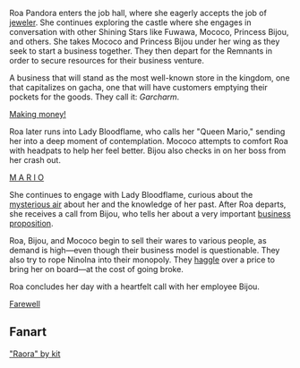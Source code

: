Roa Pandora enters the job hall, where she eagerly accepts the job of [jeweler](https://www.youtube.com/live/zmRDeC_aJUM?si=jFDNWI_EmN9S-nyd&t=1890). She continues exploring the castle where she engages in conversation with other Shining Stars like Fuwawa, Mococo, Princess Bijou, and others. She takes Mococo and Princess Bijou under her wing as they seek to start a business together. They then depart for the Remnants in order to secure resources for their business venture.

A business that will stand as the most well-known store in the kingdom, one that capitalizes on gacha, one that will have customers emptying their pockets for the goods. They call it: _Garcharm_.

[Making money!](#embed:https://www.youtube.com/live/zmRDeC_aJUM?t=4400s)

Roa later runs into Lady Bloodflame, who calls her "Queen Mario," sending her into a deep moment of contemplation. Mococo attempts to comfort Roa with headpats to help her feel better. Bijou also checks in on her boss from her crash out.

[M A R I O](#embed:https://www.youtube.com/live/zmRDeC_aJUM?t=4844s)

She continues to engage with Lady Bloodflame, curious about the [mysterious air](https://www.youtube.com/live/zmRDeC_aJUM?si=lv4_37Z3C-neG7Fs&t=6615) about her and the knowledge of her past. After Roa departs, she receives a call from Bijou, who tells her about a very important [business proposition](https://www.youtube.com/live/zmRDeC_aJUM?si=FyLgQ_zBtSf6EpCZ&t=7104).

Roa, Bijou, and Mococo begin to sell their wares to various people, as demand is high—even though their business model is questionable. They also try to rope NinoIna into their monopoly. They [haggle](https://www.youtube.com/live/zmRDeC_aJUM?t=10740s) over a price to bring her on board—at the cost of going broke.

Roa concludes her day with a heartfelt call with her employee Bijou.

[Farewell](#embed:https://www.youtube.com/live/zmRDeC_aJUM?si=czHTmms2vxXnctbm)

## Fanart

["Raora" by kit](https://x.com/quartzquadrant/status/1902200030980649355)

